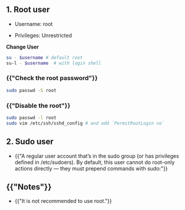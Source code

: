 ## 1. Root user

* Username: root

* Privileges: Unrestricted


**Change User**
```bash
su - $username # default root
su-l - $username  # with login shell
```

### {{"Check the root password"}}
```bash
sudo passwd -S root
```

### {{"Disable the root"}}

```bash
sudo passwd -l root
sudo vim /etc/ssh/sshd_config # and add `PermitRootLogin no`
```

## 2. Sudo user

* {{"A regular user account that’s in the sudo group (or has privileges defined in /etc/sudoers). By default, this user cannot do root-only actions directly — they must prepend commands with sudo:"}}

## {{"Notes"}}
* {{"It is not recommended to use root."}}